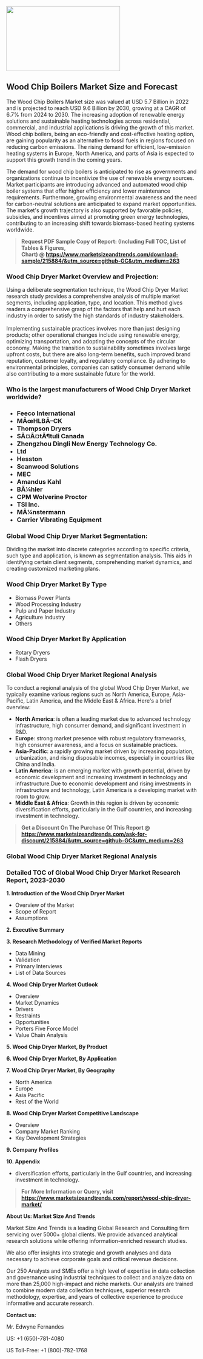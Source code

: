 <p><img class="alignnone size-medium wp-image-20088" src="https://ffe5etoiles.com/wp-content/uploads/2024/12/MST1-300x171.png" alt="" width="300" height="171" /></p><h2>Wood Chip Boilers Market Size and Forecast</h2><p>The Wood Chip Boilers Market size was valued at USD 5.7 Billion in 2022 and is projected to reach USD 9.6 Billion by 2030, growing at a CAGR of 6.7% from 2024 to 2030. The increasing adoption of renewable energy solutions and sustainable heating technologies across residential, commercial, and industrial applications is driving the growth of this market. Wood chip boilers, being an eco-friendly and cost-effective heating option, are gaining popularity as an alternative to fossil fuels in regions focused on reducing carbon emissions. The rising demand for efficient, low-emission heating systems in Europe, North America, and parts of Asia is expected to support this growth trend in the coming years.</p><p>The demand for wood chip boilers is anticipated to rise as governments and organizations continue to incentivize the use of renewable energy sources. Market participants are introducing advanced and automated wood chip boiler systems that offer higher efficiency and lower maintenance requirements. Furthermore, growing environmental awareness and the need for carbon-neutral solutions are anticipated to expand market opportunities. The market's growth trajectory is also supported by favorable policies, subsidies, and incentives aimed at promoting green energy technologies, contributing to an increasing shift towards biomass-based heating systems worldwide.</p></p><blockquote id="" class=""><strong>Request PDF Sample Copy of Report: (Including Full TOC, List of Tables &amp; Figures, Chart)&nbsp;@&nbsp;<strong><a href="https://www.marketsizeandtrends.com/download-sample/215884/&utm_source=github-GC&utm_medium=263" target="_blank">https://www.marketsizeandtrends.com/download-sample/215884/&utm_source=github-GC&utm_medium=263</a></strong></strong></blockquote><h3 id="" class="">Wood Chip Dryer Market&nbsp;Overview and Projection:</h3><p id="" class="">Using a deliberate segmentation technique, the Wood Chip Dryer Market research study provides a comprehensive analysis of multiple market segments, including application, type, and location. This method gives readers a comprehensive grasp of the factors that help and hurt each industry in order to satisfy the high standards of industry stakeholders. <br /> <br />Implementing sustainable practices involves more than just designing products; other operational changes include using renewable energy, optimizing transportation, and adopting the concepts of the circular economy. Making the transition to sustainability sometimes involves large upfront costs, but there are also long-term benefits, such improved brand reputation, customer loyalty, and regulatory compliance. By adhering to environmental principles, companies can satisfy consumer demand while also contributing to a more sustainable future for the world.</p><h3 id="" class="">Who is the largest manufacturers of&nbsp;Wood Chip Dryer Market worldwide?</h3><h3 class=""><p><ul><li>Feeco International </li><li> MÃœHLBÃ–CK </li><li> Thompson Dryers </li><li> SÃ¤Ã¤tÃ¶tuli Canada </li><li> Zhengzhou Dingli New Energy Technology Co. </li><li> Ltd </li><li> Hesston </li><li> Scanwood Solutions </li><li> MEC </li><li> Amandus Kahl </li><li> BÃ¼hler </li><li> CPM Wolverine Proctor </li><li> TSI Inc. </li><li> MÃ¼nstermann </li><li> Carrier Vibrating Equipment</li></ul></p></h3><h3 id="" class="">Global&nbsp;Wood Chip Dryer Market Segmentation:</h3><p id="" class="">Dividing the market into discrete categories according to specific criteria, such type and application, is known as segmentation analysis. This aids in identifying certain client segments, comprehending market dynamics, and creating customized marketing plans.</p><h3 id="" class="">Wood Chip Dryer Market&nbsp;By Type</h3><p><p><ul><li>Biomass Power Plants</li><li> Wood Processing Industry</li><li> Pulp and Paper Industry</li><li> Agriculture Industry</li><li> Others</p></li></ul></p></p><h3 id="" class="">Wood Chip Dryer Market&nbsp;By Application</h3><p class=""><p><ul><li>Rotary Dryers</li><li> Flash Dryers</li></ul></p></p><h3 id="" class="">Global Wood Chip Dryer Market Regional Analysis</h3><p id="" class="">To conduct a regional analysis of the global Wood Chip Dryer Market, we typically examine various regions such as North America, Europe, Asia-Pacific, Latin America, and the Middle East &amp; Africa. Here's a brief overview:</p><ul><li><strong>North America</strong>: is often a leading market due to advanced technology infrastructure, high consumer demand, and significant investment in R&amp;D.</li><li><strong>Europe</strong>: strong market presence with robust regulatory frameworks, high consumer awareness, and a focus on sustainable practices.</li><li><strong>Asia-Pacific</strong>: a rapidly growing market driven by increasing population, urbanization, and rising disposable incomes, especially in countries like China and India.</li><li><strong>Latin America</strong>: is an emerging market with growth potential, driven by economic development and increasing investment in technology and infrastructure.Due to economic development and rising investments in infrastructure and technology, Latin America is a developing market with room to grow.</li><li><strong>Middle East &amp; Africa</strong>: Growth in this region is driven by economic diversification efforts, particularly in the Gulf countries, and increasing investment in technology.</li></ul><blockquote id="" class=""><strong>Get a Discount On The Purchase Of This Report @ <strong><a href="https://www.marketsizeandtrends.com/ask-for-discount/215884/&utm_source=github-GC&utm_medium=263" target="_blank">https://www.marketsizeandtrends.com/ask-for-discount/215884/&utm_source=github-GC&utm_medium=263</a></strong></strong></blockquote><h3 id="" class="">Global Wood Chip Dryer Market Regional Analysis</h3><h3 id="" class="">Detailed TOC of Global Wood Chip Dryer Market Research Report, 2023-2030</h3><p id="" class=""><strong>1. Introduction of the Wood Chip Dryer Market</strong></p><ul><li>Overview of the Market</li><li>Scope of Report</li><li>Assumptions</li></ul><p id="" class=""><strong>2. Executive Summary</strong></p><p id="" class=""><strong>3. Research Methodology of Verified Market Reports</strong></p><ul><li>Data Mining</li><li>Validation</li><li>Primary Interviews</li><li>List of Data Sources</li></ul><p id="" class=""><strong>4. Wood Chip Dryer Market Outlook</strong></p><ul><li>Overview</li><li>Market Dynamics</li><li>Drivers</li><li>Restraints</li><li>Opportunities</li><li>Porters Five Force Model</li><li>Value Chain Analysis</li></ul><p id="" class=""><strong>5. Wood Chip Dryer Market, By Product</strong></p><p id="" class=""><strong>6. Wood Chip Dryer Market, By Application</strong></p><p id="" class=""><strong>7. Wood Chip Dryer Market, By Geography</strong></p><ul><li>North America</li><li>Europe</li><li>Asia Pacific</li><li>Rest of the World</li></ul><p id="" class=""><strong>8. Wood Chip Dryer Market Competitive Landscape</strong></p><ul><li>Overview</li><li>Company Market Ranking</li><li>Key Development Strategies</li></ul><p id="" class=""><strong>9. Company Profiles</strong></p><p id="" class=""><strong>10. Appendix</strong></p><ul><li>diversification efforts, particularly in the Gulf countries, and increasing investment in technology.</li></ul><blockquote id="" class=""><strong>For More Information or Query, visit <strong><strong><a href="https://www.marketsizeandtrends.com/report/wood-chip-dryer-market/" target="_blank">https://www.marketsizeandtrends.com/report/wood-chip-dryer-market/</a></strong></strong></strong></blockquote><p id="" class=""><strong>About Us: Market Size And Trends</strong></p><p id="" class="">Market Size And Trends is a leading Global Research and Consulting firm servicing over 5000+ global clients. We provide advanced analytical research solutions while offering information-enriched research studies.</p><p id="" class="">We also offer insights into strategic and growth analyses and data necessary to achieve corporate goals and critical revenue decisions.</p><p id="" class="">Our 250 Analysts and SMEs offer a high level of expertise in data collection and governance using industrial techniques to collect and analyze data on more than 25,000 high-impact and niche markets. Our analysts are trained to combine modern data collection techniques, superior research methodology, expertise, and years of collective experience to produce informative and accurate research.</p><p id="" class=""><strong>Contact us:</strong></p><p id="" class="">Mr. Edwyne Fernandes</p><p id="" class="">US: +1 (650)-781-4080</p><p id="" class="">US Toll-Free: +1 (800)-782-1768</p>

